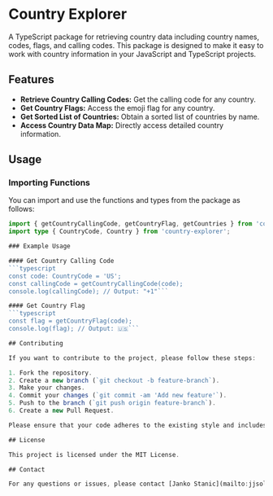 # Country Explorer

A TypeScript package for retrieving country data including country names, codes, flags, and calling codes. This package is designed to make it easy to work with country information in your JavaScript and TypeScript projects.

## Features

- **Retrieve Country Calling Codes:** Get the calling code for any country.
- **Get Country Flags:** Access the emoji flag for any country.
- **Get Sorted List of Countries:** Obtain a sorted list of countries by name.
- **Access Country Data Map:** Directly access detailed country information.

## Usage

### Importing Functions

You can import and use the functions and types from the package as follows:

```typescript
import { getCountryCallingCode, getCountryFlag, getCountries } from 'country-explorer';
import type { CountryCode, Country } from 'country-explorer';

### Example Usage

#### Get Country Calling Code
```typescript
const code: CountryCode = 'US';
const callingCode = getCountryCallingCode(code);
console.log(callingCode); // Output: "+1"```

#### Get Country Flag
```typescript
const flag = getCountryFlag(code);
console.log(flag); // Output: 🇺🇸```

## Contributing

If you want to contribute to the project, please follow these steps:

1. Fork the repository.
2. Create a new branch (`git checkout -b feature-branch`).
3. Make your changes.
4. Commit your changes (`git commit -am 'Add new feature'`).
5. Push to the branch (`git push origin feature-branch`).
6. Create a new Pull Request.

Please ensure that your code adheres to the existing style and includes tests where applicable. 

## License

This project is licensed under the MIT License.

## Contact

For any questions or issues, please contact [Janko Stanic](mailto:jjsolutions034@gmail.com).
